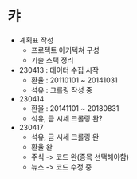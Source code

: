 # 캬

- 계획표 작성
  - 프로젝트 아키텍쳐 구성
  - 기술 스택 정리
- 230413 : 데이터 수집 시작
  - 환율 : 20110101 ~ 20141031
  - 석유 : 크롤링 작성 중
- 230414
  - 환율 : 20141101 ~ 20180831
  - 석유, 금 시세 크롤링 완?
- 230417
  - 석유, 금 시세 크롤링 완
  - 환율 완
  - 주식 -> 코드 완(종목 선택해야함)
  - 뉴스 -> 코드 수정 중
